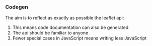 ### Codegen

The aim is to reflect as exactly as possible the leaflet api:
1. This means code documentation can also be generated
2. The api should be familiar to anyone
3. Fewer special cases in JavaScript means writing less JavaScript




